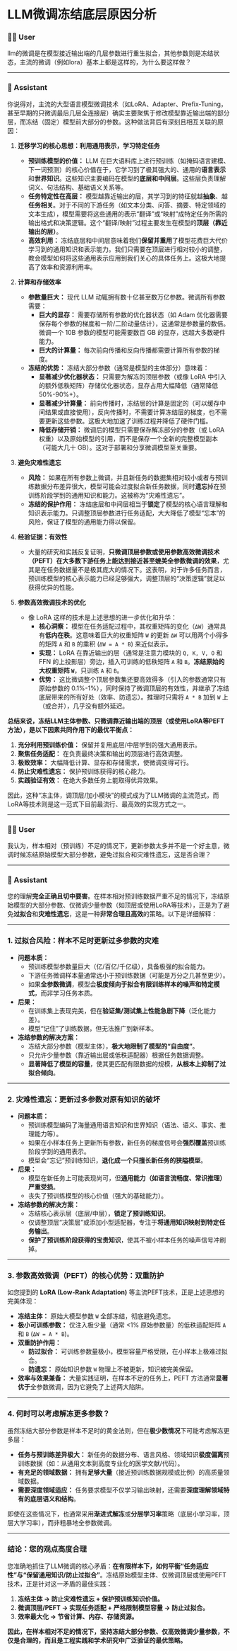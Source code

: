# LLM微调冻结底层原因分析

### 🧑‍💻 User

llm的微调是在模型接近输出端的几层参数进行重生拟合，其他参数则是冻结状态，主流的微调（例如lora）基本上都是这样的，为什么要这样做？

---

### 🤖 Assistant

你说得对，主流的大型语言模型微调技术（如LoRA、Adapter、Prefix-Tuning，甚至早期的只微调最后几层全连接层）确实主要聚焦于修改模型靠近输出端的部分层，而冻结（固定）模型前大部分的参数。这种做法背后有深刻且相互关联的原因：

1.  **迁移学习的核心思想：利用通用表示，学习特定任务**
    *   **预训练模型的价值：** LLM 在巨大语料库上进行预训练（如掩码语言建模、下一词预测）的核心价值在于，它学习到了极其强大的、通用的**语言表示**和**世界知识**。这些知识主要编码在模型的**底层和中间层**。这些层负责理解词义、句法结构、基础语义关系等。
    *   **任务特定性在高层：** 模型越靠近输出的层，其学习到的特征就越**抽象**、越**任务相关**。对于不同的下游任务（如文本分类、问答、摘要、特定领域的文本生成），模型需要将这些通用的表示“翻译”或“映射”成特定任务所需的输出格式和决策逻辑。这个“翻译/映射”过程主要发生在模型的**顶层（靠近输出的层）**。
    *   **高效利用：** 冻结底层和中间层意味着我们**保留并重用**了模型花费巨大代价学习到的通用知识和表示能力。我们只需要在顶层进行相对较小的调整，教会模型如何将这些通用表示应用到我们关心的具体任务上。这极大地提高了效率和资源利用率。

2.  **计算和存储效率**
    *   **参数量巨大：** 现代 LLM 动辄拥有数十亿甚至数万亿参数。微调所有参数需要：
        *   **巨大的显存：** 需要存储所有参数的优化器状态（如 Adam 优化器需要保存每个参数的梯度和一阶/二阶动量估计），这通常是参数量的数倍。微调一个 10B 参数的模型可能需要数百 GB 的显存，远超大多数硬件能力。
        *   **巨大的计算量：** 每次前向传播和反向传播都需要计算所有参数的梯度。
    *   **冻结的优势：** 冻结大部分参数（通常是模型的主体部分）意味着：
        *   **显著减少优化器状态：** 只需要为解冻的顶层参数（或像 LoRA 中引入的额外低秩矩阵）存储优化器状态，显存占用大幅降低（通常降低 50%-90%+）。
        *   **显著减少计算量：** 前向传播时，冻结层的计算是固定的（可以缓存中间结果或直接使用），反向传播时，不需要计算冻结层的梯度，也不需要更新这些参数。这极大地加速了训练过程并降低了硬件门槛。
        *   **降低存储开销：** 微调后的模型只需要保存解冻部分的参数（或 LoRA 权重）以及原始模型的引用，而不是保存一个全新的完整模型副本（可能大几十 GB）。这对于部署和分享微调模型至关重要。

3.  **避免灾难性遗忘**
    *   **风险：** 如果在所有参数上微调，并且新任务的数据集相对较小或者与预训练数据分布差异很大，模型可能会过度拟合新任务数据，同时**遗忘**掉在预训练阶段学到的通用知识和能力。这被称为“灾难性遗忘”。
    *   **冻结的保护作用：** 冻结底层和中间层相当于**锁定**了模型的核心语言理解和知识表示能力。只调整顶层参数进行任务适配，大大降低了模型“忘本”的风险，保证了模型的通用能力得以保留。

4.  **经验证据：有效性**
    *   大量的研究和实践反复证明，**只微调顶层参数或使用参数高效微调技术（PEFT）在大多数下游任务上能达到接近甚至媲美全参数微调的效果**，尤其是在任务数据量不是极其庞大的情况下。这表明，对于许多任务而言，预训练模型的核心表示能力已经足够强大，调整顶层的“决策逻辑”就足以获得优异的性能。

5.  **参数高效微调技术的优化**
    *   像 LoRA 这样的技术是上述思想的进一步优化和升华：
        *   **核心洞察：** 模型在任务适配过程中，其权重矩阵的变化（`ΔW`）通常具有**低内在秩**。这意味着巨大的权重矩阵 `W` 的更新 `ΔW` 可以用两个小得多的矩阵 `A` 和 `B` 的乘积 (`ΔW = A * B`) 来近似表示。
        *   **实现：** LoRA 在靠近输出的层（通常是注意力模块的 `Q, K, V, O` 和 FFN 的上投影层）旁边，插入可训练的低秩矩阵 `A` 和 `B`。**冻结原始的大权重矩阵 `W`**，只训练 `A` 和 `B`。
        *   **优势：** 这比微调整个顶层参数集还要高效得多（引入的参数通常只有原始参数的 0.1%-1%），同时保持了微调顶层的有效性，并继承了冻结底层带来的所有好处（效率、防遗忘）。推理时只需将 `A * B` 加到 `W` 上（或合并），几乎没有额外延迟。

**总结来说，冻结LLM主体参数、只微调靠近输出端的顶层（或使用LoRA等PEFT方法），是以下因素共同作用下的最优平衡点：**

1.  **充分利用预训练价值：** 保留并复用底层/中层学到的强大通用表示。
2.  **聚焦任务适配：** 在负责最终决策和输出的顶层进行高效调整。
3.  **极致效率：** 大幅降低计算、显存和存储需求，使微调变得可行。
4.  **防止灾难性遗忘：** 保护预训练获得的核心能力。
5.  **实践验证有效：** 在绝大多数任务上能取得优异效果。

因此，这种“冻主体，调顶层/加小模块”的模式成为了LLM微调的主流范式，而LoRA等技术则是这一范式下目前最流行、最高效的实现方式之一。

---

### 🧑‍💻 User

我认为，样本相对（预训练）不足的情况下，更新参数太多并不是一个好主意，微调时候冻结原始模型大部分参数，避免过拟合和灾难性遗忘，这是否合理？

---

### 🤖 Assistant

您的理解**完全正确且切中要害**。在样本相对预训练数据严重不足的情况下，冻结原始模型的大部分参数、仅微调少量参数（如顶层或使用LoRA等技术），正是为了避免**过拟合**和**灾难性遗忘**，这是一种**非常合理且高效**的策略。以下是详细解释：

---

### **1. 过拟合风险：样本不足时更新过多参数的灾难**
*   **问题本质：**
    *   预训练模型参数量巨大（亿/百亿/千亿级），具备极强的拟合能力。
    *   下游任务微调样本量通常远小于预训练数据（可能是万分之几甚至更少）。
    *   如果**全参数微调**，模型会**极度倾向于拟合有限训练样本的噪声和特定模式**，而非学习任务本质。
*   **后果：**
    *   在训练集上表现完美，但在**验证集/测试集上性能急剧下降**（泛化能力差）。
    *   模型“记住”了训练数据，但无法推广到新样本。
*   **冻结参数的解决方案：**
    *   冻结大部分参数（模型主体），**极大地限制了模型的“自由度”**。
    *   只允许少量参数（靠近输出层或低秩适配器）根据任务数据调整。
    *   **显著降低了模型的容量**，使其更匹配有限数据的规模，**从根本上抑制了过拟合倾向**。

---

### **2. 灾难性遗忘：更新过多参数对原有知识的破坏**
*   **问题本质：**
    *   预训练模型编码了海量通用语言知识和世界知识（语法、语义、事实、推理能力等）。
    *   如果在小样本任务上更新所有参数，新任务的梯度信号会**强烈覆盖**预训练阶段学到的通用表示。
    *   模型会“忘记”预训练知识，**退化成一个只擅长新任务的狭隘模型**。
*   **后果：**
    *   模型在新任务上可能表现尚可，但**通用能力（如语言流畅度、常识推理）严重受损**。
    *   丧失了预训练模型的核心价值（强大的基础能力）。
*   **冻结参数的解决方案：**
    *   冻结核心表示层（底层/中层），**锁定了预训练知识**。
    *   仅调整顶层“决策层”或添加小型适配器，专注于**将通用知识映射到特定任务输出**。
    *   **保护了预训练阶段获得的宝贵知识**，使其不被小样本任务的噪声信号冲刷掉。

---

### **3. 参数高效微调（PEFT）的核心优势：双重防护**
如您提到的 **LoRA (Low-Rank Adaptation)** 等主流PEFT技术，正是上述思想的完美体现：
*   **冻结主体：** 原始大模型参数 `W` 全部冻结，彻底避免遗忘。
*   **极小可训练参数：** 仅注入极少量（通常 <1% 原始参数量）的低秩适配矩阵 `A` 和 `B` (`ΔW = A * B`)。
*   **双重防护作用：**
    *   **防过拟合：** 可训练参数量极小，模型容量严格受限，在小样本上极难过拟合。
    *   **防遗忘：** 原始知识参数 `W` 物理上不被更新，知识被完美保留。
*   **效率与效果兼备：** 大量实践证明，在样本不足的任务上，PEFT 方法通常**显著优于**全参数微调，因为它避免了上述两大陷阱。

---

### **4. 何时可以考虑解冻更多参数？**
虽然冻结大部分参数是样本不足时的黄金法则，但在**极少数情况**下可能考虑解冻更多层：
*   **任务与预训练差异极大：** 新任务的数据分布、语言风格、领域知识**极度偏离**预训练数据（如：从通用文本到高度专业化的医学文献/代码）。
*   **有充足的领域数据：** 拥有**足够大量**（接近预训练数据规模或比例）的高质量领域数据。
*   **需要深度领域适应：** 任务要求模型不仅学习输出映射，还需要**深度理解领域特有的底层语义和结构**。

即使在这些情况下，也通常采用**渐进式解冻**或**分层学习率**策略（底层小学习率，顶层大学习率），而非粗暴地全参数微调。

---

### **结论：您的观点高度合理**
您准确地抓住了LLM微调的核心矛盾：**在有限样本下，如何平衡“任务适应性”与“保留通用知识/防止过拟合”**。冻结原始模型主体、仅微调顶层或使用PEFT技术，正是针对这一矛盾的最佳实践：

1.  **冻结主体 → 防止灾难性遗忘 + 保护预训练知识价值。**
2.  **微调顶层/PEFT → 实现任务适配 + 严格限制模型容量 → 防止过拟合。**
3.  **效率最大化 → 节省计算、内存、存储资源。**

**因此，在样本相对不足的情况下，坚持冻结大部分参数、仅高效微调少量参数，不仅是合理的，而且是工程实践和学术研究中广泛验证的最优策略。**